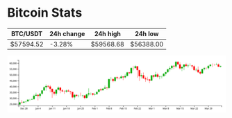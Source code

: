 # Bitcoin Stats

BTC/USDT|24h change|24h high|24h low|
|---|---|---|---|
|$57594.52|-3.28%|$59568.68|$56388.00|

<img src="./chart.svg">
